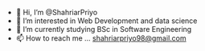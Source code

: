 - 👋 Hi, I’m @ShahriarPriyo
- 👀 I’m interested in Web Development and data science
- 🌱 I’m currently studying BSc in Software Engineering
- 📫 How to reach me ... shahriarpriyo98@gmail.com

<!---
ShahriarPriyo/ShahriarPriyo is a ✨ special ✨ repository because its `README.md` (this file) appears on your GitHub profile.
You can click the Preview link to take a look at your changes.
--->
